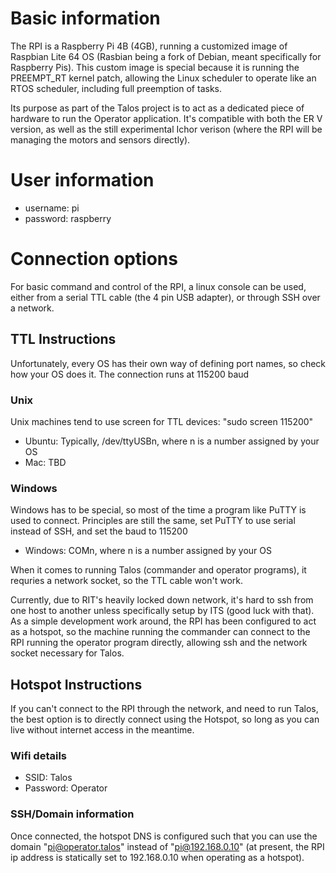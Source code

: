 # Basic information
The RPI is a Raspberry Pi 4B (4GB), running a customized image of Raspbian Lite 64 OS (Rasbian being a fork of Debian, meant specifically for Raspberry Pis). This custom image is special because it is running the PREEMPT_RT kernel patch, allowing the Linux scheduler to operate like an RTOS scheduler, including full preemption of tasks.

Its purpose as part of the Talos project is to act as a dedicated piece of hardware to run the Operator application. It's compatible with both the ER V version, as well as the still experimental Ichor verison (where the RPI will be managing the motors and sensors directly).

# User information
- username: pi
- password: raspberry

# Connection options
For basic command and control of the RPI, a linux console can be used, either from a serial TTL cable (the 4 pin USB adapter), or through SSH over a network.


## TTL Instructions
Unfortunately, every OS has their own way of defining port names, so check how your OS does it. The connection runs at 115200 baud
### Unix
Unix machines tend to use screen for TTL devices: "sudo screen <device-name> 115200"

- Ubuntu: Typically, /dev/ttyUSBn, where n is a number assigned by your OS
- Mac: TBD

### Windows
Windows has to be special, so most of the time a program like PuTTY is used to connect. Principles are still the same, set PuTTY to use serial instead of SSH, and set the baud to 115200
- Windows: COMn, where n is a number assigned by your OS


When it comes to running Talos (commander and operator programs), it requries a network socket, so the TTL cable won't work.

Currently, due to RIT's heavily locked down network, it's hard to ssh from one host to another unless specifically setup by ITS (good luck with that). As a simple development work around, the RPI has been configured to act as a hotspot, so the machine running the commander can connect to the RPI running the operator program directly, allowing ssh and the network socket necessary for Talos.

## Hotspot Instructions
If you can't connect to the RPI through the network, and need to run Talos, the best option is to directly connect using the Hotspot, so long as you can live without internet access in the meantime.

### Wifi details
- SSID: Talos
- Password: Operator

### SSH/Domain information
Once connected, the hotspot DNS is configured such that you can use the domain "pi@operator.talos" instead of "pi@192.168.0.10" (at present, the RPI ip address is statically set to 192.168.0.10 when operating as a hotspot).



